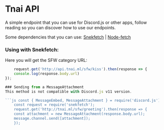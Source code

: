 # Tnai API

A simple endpoint that you can use for Discord.js or other apps, follow reading so you can discover how to use our endpoints.

Some dependencies that you can use: [Snekfetch](https://www.npmjs.com/package/snekfetch) | [Node-fetch](https://www.npmjs.com/package/node-fetch)

### Using with Snekfetch:
Here you will get the SFW category URL:

```js const request = require('snekfetch');
    request.get('http://api.tnai.ml/sfw/kiss').then(response => { 
    console.log(response.body.url)
});

### Sending from a MessageAttachment
This method is not compatible with Discord.js v11 version.

```js const { MessageEmbed, MessageAttachment } = require('discord.js');
    const request = require('snekfetch');
    request.get('http://tnai.ml/sfw/greeting').then(response => {
    const attachment = new MessageAttachment(response.body.url);
    message.channel.send([attachment]);
    });
